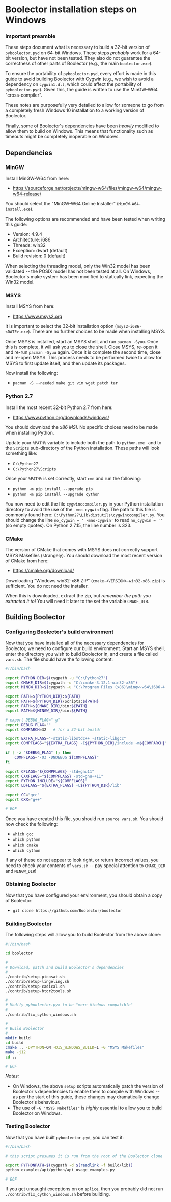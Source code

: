 # Boolector installation steps on Windows

### Important preamble

These steps document what is necessary to build a 32-bit version of `pyboolector.pyd` on 64-bit Windows. These steps _probably_ work for a 64-bit version, but have not been tested. They also do not guarantee the correctness of other parts of Boolector (e.g., the main `boolector.exe`).

To ensure the portability of `pyboolector.pyd`, every effort is made in this guide to avoid building Boolector with Cygwin (e.g., we wish to avoid a dependency on `cygwin1.dll`, which could affect the portability of `pyboolector.pyd`). Given this, the guide is written to use the MinGW-W64 "cross-compiler".

These notes are purposefully very detailed to allow for someone to go from a completely fresh Windows 10 installation to a working version of Boolector.

Finally, some of Boolector's dependencies have been _heavily_ modified to allow them to build on Windows. This means that functionality such as timeouts might be completely inoperable on Windows.


## Dependencies

### MinGW

Install MinGW-W64 from here:

* <https://sourceforge.net/projects/mingw-w64/files/mingw-w64/mingw-w64-release/>

You should select the "MinGW-W64 Online Installer" (`MinGW-W64-install.exe`).

The following options are recommended and have been tested when writing this guide:

* Version: 4.9.4
* Architecture: i686
* Threads: win32
* Exception: dwarf (default)
* Build revision: 0 (default)

When selecting the threading model, only the Win32 model has been validated -- the POSIX model has not been tested at all. On Windows, Boolector's make system has been modified to statically link, expecting the Win32 model.


### MSYS

Install MSYS from here:

* <https://www.msys2.org>

It is important to select the 32-bit installation option (`msys2-i686-<DATE>.exe`). There are no further choices to be made when installing MSYS.

Once MSYS is installed, start an MSYS shell, and run `pacman -Syuu`. Once this is complete, it will ask you to close the shell. Close MSYS, re-open it and re-run `pacman -Syuu` again. Once it is complete the second time, close and re-open MSYS. This process needs to be performed twice to allow for MSYS to first update itself, and then update its packages.

Now install the following:

* `pacman -S --needed make git vim wget patch tar`


### Python 2.7

Install the most recent 32-bit Python 2.7 from here:

* <https://www.python.org/downloads/windows/>

You should download the _x86 MSI_. No specific choices need to be made when installing Python.

Update your `%PATH%` variable to include both the path to `python.exe ` and to the `Scripts` sub-directory of the Python installation. These paths will look something like:

* `C:\Python27`
* `C:\Python27\Scripts`

Once your `%PATH%` is set correctly, start `cmd` and run the following:

* `python -m pip install --upgrade pip`
* `python -m pip install --upgrade cython`

You now need to edit the file `cygwinccompiler.py` in your Python installation directory to avoid the use of the `-mno-cygwin` flag. The path to this file is commonly found here: `C:\Python27\Lib\distutils\cygwinccompiler.py`. You should change the line `no_cygwin = ' -mno-cygwin'` to read `no_cygwin = ''` (so empty quotes). On Python 2.7.15, the line number is 323.


### CMake

The version of CMake that comes with MSYS does not correctly support MSYS Makefiles (strangely). You should download the most recent version of CMake from here:

* <https://cmake.org/download/>

Downloading "Windows win32-x86 ZIP" (`cmake-<VERSION>-win32-x86.zip`) is sufficient. You do not need the installer.

When this is downloaded, extract the zip, but _remember the path you extracted it to_! You will need it later to the set the variable `CMAKE_DIR`.


## Building Boolector

### Configuring Boolector's build environment

Now that you have installed all of the necessary dependencies for Boolector, we need to configure our build environment. Start an MSYS shell, enter the directory you wish to build Boolector in, and create a file called `vars.sh`. The file should have the following content:

```bash
#!/bin/bash

export PYTHON_DIR=$(cygpath -u "C:\Python27")
export CMAKE_DIR=$(cygpath -u "C:\cmake-3.12.1-win32-x86")
export MINGW_DIR=$(cygpath -u "C:\Program Files (x86)\mingw-w64\i686-4.9.4-win32-dwarf-rt_v5-rev0\mingw32")

export PATH=${PYTHON_DIR}:${PATH}
export PATH=${PYTHON_DIR}/Scripts:${PATH}
export PATH=${CMAKE_DIR}/bin:${PATH}
export PATH=${MINGW_DIR}/bin:${PATH}

# export DEBUG_FLAG="-g"
export DEBUG_FLAG=""
export COMPARCH=32   # for a 32-bit build!

export EXTRA_FLAGS="-static-libstdc++ -static-libgcc"
export COMPFLAGS="${EXTRA_FLAGS} -I${PYTHON_DIR}/include -m${COMPARCH}"

if [ -z "$DEBUG_FLAG" ]; then
    COMPFLAGS="-O3 -DNDEBUG ${COMPFLAGS}"
fi

export CFLAGS="${COMPFLAGS} -std=gnu11"
export CXXFLAGS="${COMPFLAGS} -std=gnu++11"
export PYTHON_INCLUDE="${COMPFLAGS}"
export LDFLAGS="${EXTRA_FLAGS} -L${PYTHON_DIR}/lib"

export CC="gcc"
export CXX="g++"

# EOF
```

Once you have created this file, you should run `source vars.sh`. You should now check the following:

* `which gcc`
* `which python`
* `which cmake`
* `which cython`

If any of these do not appear to look right, or return incorrect values, you need to check your contents of `vars.sh` -- pay special attention to `CMAKE_DIR` and `MINGW_DIR`!


### Obtaining Boolector

Now that you have configured your environment, you should obtain a copy of Boolector:

* `git clone https://github.com/Boolector/boolector`


### Building Boolector

The following steps will allow you to build Boolector from the above clone:

```bash
#!/bin/bash

cd boolector

#
# Download, patch and build Boolector's dependencies
#
./contrib/setup-picosat.sh
./contrib/setup-lingeling.sh
./contrib/setup-cadical.sh
./contrib/setup-btor2tools.sh

#
# Modify pyboolector.pyx to be "more Windows compatible"
#
./contrib/fix_cython_windows.sh

#
# Build Boolector
#
mkdir build
cd build
cmake .. -DPYTHON=ON -DIS_WINDOWS_BUILD=1 -G "MSYS Makefiles"
make -j12
cd ..

# EOF
```

_Notes:_

* On Windows, the above `setup` scripts automatically patch the version of Boolector's dependencies to enable them to compile with Windows -- as per the start of this guide, these changes may dramatically change Boolector's behaviour.
* The use of `-G "MSYS Makefiles"` is _highly_ essential to allow you to build Boolector on Windows.


### Testing Boolector

Now that you have built `pyboolector.pyd`, you can test it:

```bash
#!/bin/bash

# this script presumes it is run from the root of the Boolector clone

export PYTHONPATH=$(cygpath -d $(readlink -f build/lib))
python examples/api/python/api_usage_examples.py

# EOF
```

If you get uncaught exceptions on on `splice`, then you probably did not run `./contrib/fix_cython_windows.sh` before building.

